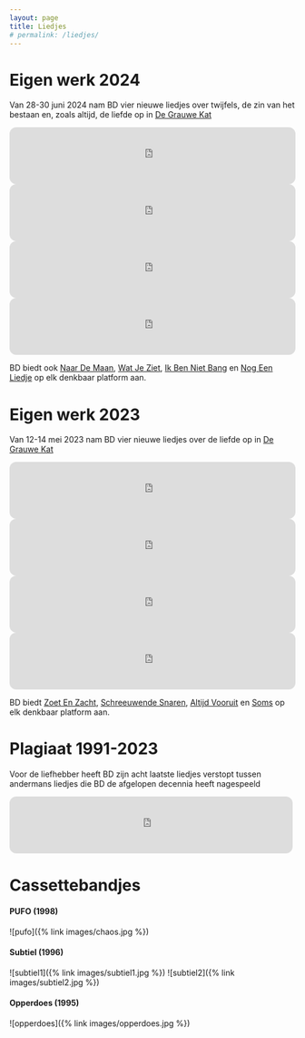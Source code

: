 ```yaml
---
layout: page
title: Liedjes
# permalink: /liedjes/
---
```


# Eigen werk 2024

Van 28-30 juni 2024 nam BD vier nieuwe liedjes over twijfels, de zin van het bestaan en, zoals altijd, de liefde op in [De Grauwe Kat](https://studiohoteldegrauwekat.nl)

<p float="left">
<iframe style="border-radius:12px" src="https://open.spotify.com/embed/track/24nBNXgYg7Rs4PZTa95cAi?utm_source=generator" width="100%" height="100" frameBorder="0" allowfullscreen="" allow="autoplay; clipboard-write; encrypted-media; fullscreen; picture-in-picture" loading="lazy"></iframe>

<iframe style="border-radius:12px" src="https://open.spotify.com/embed/track/6H18g5kNyfQ5z14shfn9RO?utm_source=generator" width="100%" height="100" frameBorder="0" allowfullscreen="" allow="autoplay; clipboard-write; encrypted-media; fullscreen; picture-in-picture" loading="lazy"></iframe>

<iframe style="border-radius:12px" src="https://open.spotify.com/embed/track/4BHHTDt2nAEcb1pRvDWNxt?utm_source=generator" width="100%" height="100" frameBorder="0" allowfullscreen="" allow="autoplay; clipboard-write; encrypted-media; fullscreen; picture-in-picture" loading="lazy"></iframe>

<iframe style="border-radius:12px" src="https://open.spotify.com/embed/track/0uGH1DpnItJYkFJH6KixR2?utm_source=generator" width="100%" height="100" frameBorder="0" allowfullscreen="" allow="autoplay; clipboard-write; encrypted-media; fullscreen; picture-in-picture" loading="lazy"></iframe>
</p>

BD biedt ook [Naar De Maan](https://ditto.fm/naar-de-maan), [Wat Je Ziet](https://ditto.fm/wat-je-ziet), [Ik Ben Niet Bang](https://ditto.fm/ik-ben-niet-bang) en [Nog Een Liedje](https://ditto.fm/nog-een-liedje) op elk denkbaar platform aan.

# Eigen werk 2023

Van 12-14 mei 2023 nam BD vier nieuwe liedjes over de liefde op in [De Grauwe Kat](https://studiohoteldegrauwekat.nl)

<p float="left">
<iframe style="border-radius:12px" src="https://open.spotify.com/embed/track/0d7aJb2EaVYB0udyoNr7WJ?utm_source=generator" width="100%" height="100" frameBorder="0" allowfullscreen="" allow="autoplay; clipboard-write; encrypted-media; fullscreen; picture-in-picture" loading="lazy"></iframe>

<iframe style="border-radius:12px" src="https://open.spotify.com/embed/track/2KUYhRa48LbMP7bqZHWvPL?utm_source=generator" width="100%" height="100" frameBorder="0" allowfullscreen="" allow="autoplay; clipboard-write; encrypted-media; fullscreen; picture-in-picture" loading="lazy"></iframe>

<iframe style="border-radius:12px" src="https://open.spotify.com/embed/track/1OyCC3RhyLhhzqc76ShyaL?utm_source=generator" width="100%" height="100" frameBorder="0" allowfullscreen="" allow="autoplay; clipboard-write; encrypted-media; fullscreen; picture-in-picture" loading="lazy"></iframe>

<iframe style="border-radius:12px" src="https://open.spotify.com/embed/track/1OeTBWLSSR1W5RY4aQBJ4S?utm_source=generator" width="100%" height="100" frameBorder="0" allowfullscreen="" allow="autoplay; clipboard-write; encrypted-media; fullscreen; picture-in-picture" loading="lazy"></iframe>
</p>

BD biedt [Zoet En Zacht](https://ditto.fm/zoet-en-zacht), [Schreeuwende Snaren](https://ditto.fm/schreeuwende-snaren), [Altijd Vooruit](https://ditto.fm/altijd-vooruit) en [Soms](https://ditto.fm/soms-blauwe-dinsdag) op elk denkbaar platform aan.

# Plagiaat 1991-2023

Voor de liefhebber heeft BD zijn acht laatste liedjes verstopt tussen andermans liedjes die BD de afgelopen decennia heeft nagespeeld

<p float="left">
  <iframe style="border-radius:12px" src="https://open.spotify.com/embed/playlist/0C02bum2ANgf2X0NIWf7Ky?utm_source=generator" width="99%" height="100" frameBorder="0" allowfullscreen="" allow="autoplay; clipboard-write; encrypted-media; fullscreen; picture-in-picture" loading="lazy"></iframe>
</p>

# Cassettebandjes

#### PUFO (1998)
![pufo]({% link images/chaos.jpg %})

#### Subtiel (1996)
![subtiel1]({% link images/subtiel1.jpg %})
![subtiel2]({% link images/subtiel2.jpg %})

#### Opperdoes (1995)

![opperdoes]({% link images/opperdoes.jpg %})
